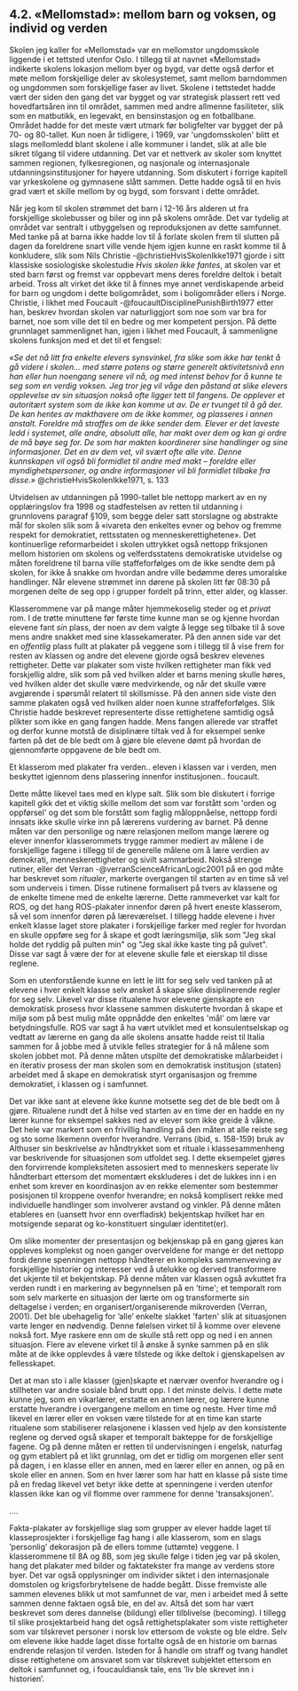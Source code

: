 
## 4.2. «Mellomstad»: mellom barn og voksen, og individ og verden

Skolen jeg kaller for «Mellomstad» var en mellomstor ungdomsskole liggende i et tettsted utenfor Oslo. I tillegg til at navnet «Mellomstad» indikerte skolens lokasjon mellom byer og bygd, var dette også derfor et møte mellom forskjellige deler av skolesystemet, samt mellom barndommen og ungdommen som forskjellige faser av livet. Skolene i tettstedet hadde vært der siden den gang det var bygget og var strategisk plassert rett ved hovedfartsåren inn til området, sammen med andre allmenne fasiliteter, slik som en matbutikk, en legevakt, en bensinstasjon og en fotballbane. Området hadde for det meste vært utmark før boligfelter var bygget der på 70- og 80-tallet. Kun noen år tidligere, i 1969, var 'ungdomsskolen' blitt et slags mellomledd blant skolene i alle kommuner i landet, slik at alle ble sikret tilgang til videre utdanning. Det var et nettverk av skoler som knyttet sammen regionen, fylkesregionen, og nasjonale og internasjonale utdanningsinstitusjoner for høyere utdanning. Som diskutert i forrige kapitell var yrkeskolene og gymnasene slått sammen. Dette hadde også til en hvis grad vært et skille mellom by og bygd, som forsvant i dette området.

Når jeg kom til skolen strømmet det barn i 12-16 års alderen ut fra forskjellige skolebusser og biler og inn på skolens område. Det var tydelig at området var sentralt i utbyggelsen og reproduksjonen av dette samfunnet. Med tanke på at barna ikke hadde lov til å forlate skolen frem til slutten på dagen da foreldrene snart ville vende hjem igjen kunne en raskt komme til å konkludere, slik som Nils Christie -@christieHvisSkolenIkke1971 gjorde i sitt klassiske sosiologiske skolestudie *Hvis skolen ikke fantes*, at skolen var et sted barn først og fremst var oppbevart mens deres foreldre deltok i betalt arbeid. Tross alt virket det ikke til å finnes mye annet verdiskapende arbeid for barn og ungdom i dette boligområdet, som i boligområder ellers i Norge. Christie, i likhet med Foucault -@foucaultDisciplinePunishBirth1977 etter han, beskrev hvordan skolen var naturliggjort som noe som var bra for barnet, noe som ville det til en bedre og mer kompetent persjon. På dette grunnlaget sammenlignet han, igjen i likhet med Foucault, å sammenligne skolens funksjon med et det til et fengsel:

*«Se det nå litt fra enkelte elevers synsvinkel, fra slike som ikke har tenkt å gå videre i skolen... med større potens og større generelt aktivitetsnivå enn han eller hun noengang senere vil nå, og med intenst behov for å kunne te seg som en verdig voksen. Jeg tror jeg vil våge den påstand at slike elevers opplevelse av sin situasjon nokså ofte ligger tett til fangens. De opplever et autoritært system som de ikke kan komme ut av. De er tvunget til å gå der. De kan hentes av makthavere om de ikke kommer, og plasseres i annen anstalt. Foreldre må straffes om de ikke sender dem. Elever er det laveste ledd i systemet, alle andre, absolutt alle, har makt over dem og kan gi ordre de må bøye seg for. De som har makten koordinerer sine handlinger og sine informasjoner. Det en av dem vet, vil svært ofte alle vite. Denne kunnskapen vil også bli formidlet til andre med makt – foreldre eller myndighetspersoner, og andre informasjoner vil bli formidlet tilbake fra disse.»* @christieHvisSkolenIkke1971, s. 133

Utvidelsen av utdanningen på 1990-tallet ble nettopp markert av en ny opplæringslov fra 1998 og stadfestelsen av retten til utdanning i grunnlovens paragraf §109, som begge deler satt storslagne og abstrakte mål for skolen slik som å «ivareta den enkeltes evner og behov og fremme respekt for demokratiet, rettsstaten og menneskerettighetene». Det kontinuerlige reformarbeidet i skolen uttrykket også nettopp friksjonen mellom historien om skolens og velferdsstatens demokratiske utvidelse og måten foreldrene til barna ville staffeforfølges om de ikke sendte dem på skolen, for ikke å snakke om hvordan andre ville bedømme deres umoralske handlinger. Når elevene strømmet inn dørene på skolen litt før 08:30 på morgenen delte de seg opp i grupper fordelt på trinn, etter alder, og klasser.

Klasserommene var på mange måter hjemmekoselig steder og et *privat* rom. I de trøtte minuttene før første time kunne man se og kjenne hvordan elevene fant *sin* plass, der noen av dem valgte å legge seg tilbake til å sove mens andre snakket med sine klassekamerater. På den annen side var det en *offentlig* plass fullt at plakater på veggene som i tillegg til å vise frem for resten av klassen og andre det elevene gjorde også beskrev elevenes rettigheter. Dette var plakater som viste hvilken rettigheter man fikk ved forskjellig aldre, slik som på ved hvilken alder et barns mening skulle høres, ved hvilken alder det skulle være medvirkende, og når det skulle være avgjørende i spørsmål relatert til skillsmisse. På den annen side viste den samme plakaten også ved hvilken alder noen kunne straffeforfølges. Slik Christie hadde beskrevet representerte disse rettighetene samtidig også plikter som ikke en gang fangen hadde. Mens fangen allerede var straffet og derfor kunne motstå de disiplinære tiltak ved å for eksempel senke farten på det de ble bedt om å gjøre ble elevene dømt på hvordan de gjennomførte oppgavene de ble bedt om.

Et klasserom med plakater fra verden.. eleven i klassen var i verden, men beskyttet igjennom dens plassering innenfor institusjonen.. foucault.

Dette måtte likevel taes med en klype salt. Slik som ble diskutert i forrige kapitell gikk det et viktig skille mellom det som var forstått som 'orden og oppførsel' og det som ble forstått som faglig måloppnåelse, nettopp fordi innsats ikke skulle virke inn på lærerens vurdering av barnet. På denne måten var den personlige og nære relasjonen mellom mange lærere og elever innenfor klasserommets trygge rammer mediert av målene i de forskjellige fagene i tillegg til de generelle målene om å lære verdien av demokrati, menneskerettigheter og sivilt sammarbeid. Nokså strenge rutiner, eller det Verran -@verranScienceAfricanLogic2001 på en god måte har beskrevet som *ritualer*, markerte overgangen til starten av en time så vel som underveis i timen. Disse rutinene formalisert på tvers av klassene og de enkelte timene med de enkelte lærerne. Dette rammeverket var kalt for ROS, og det hang ROS-plakater innenfor døren på hvert eneste klasserom, så vel som innenfor døren på læreværelset. I tillegg hadde elevene i hver enkelt klasse laget store plakater i forskjellige farker med regler for hvordan en skulle oppføre seg for å skape et godt læringsmiljø, slik som "Jeg skal holde det ryddig på pulten min" og "Jeg skal ikke kaste ting på gulvet". Disse var sagt å være der for at elevene skulle føle et eierskap til disse reglene.

Som en utenforstående kunne en lett le litt for seg selv ved tanken på at elevene i hver enkelt klasse selv ønsket å skape slike disiplinerende regler for seg selv. Likevel var disse ritualene hvor elevene gjenskapte en demokratisk prosess hvor klassene sammen diskuterte hvordan å skape et miljø som på best mulig måte oppnådde den enkeltes 'mål' om lære var betydningsfulle. ROS var sagt å ha vært utviklet med et konsulentselskap og vedtatt av lærerne en gang da alle skolens ansatte hadde reist til Italia sammen for å jobbe med å utvikle felles strategier for å nå målene som skolen jobbet mot. På denne måten utspilte det demokratiske målarbeidet i en iterativ prosess der man skolen som en demokratisk institusjon (staten) arbeidet med å skape en demokratisk styrt organisasjon og fremme demokratiet, i klassen og i samfunnet.

Det var ikke sant at elevene ikke kunne motsette seg det de ble bedt om å gjøre. Ritualene rundt det å hilse ved starten av en time der en hadde en ny lærer kunne for eksempel sakkes ned av elever som ikke greide å våkne. Det hele var markert som en frivillig handling på den måten at alle reiste seg og sto some likemenn ovenfor hverandre. Verrans (ibid, s. 158-159) bruk av Althuser sin beskrivelse av håndtrykket som et rituale i klassesammenheng var beskrivende for situasjonen som utfoldet seg. I dette eksempelet gjøres den forvirrende kompleksiteten assosiert med to menneskers seperate liv håndterbart ettersom det momentært ekskluderes i det de lukkes inn i en enhet som krever en koordinasjon av en rekke elementer som bestemmer posisjonen til kroppene ovenfor hverandre; en nokså komplisert rekke med individuelle handlinger som involverer avstand og vinkler. På denne måten etableres en (uansett hvor enn overfladisk) bekjentskap hvilket har en motsigende separat og ko-konstituert singulær identitet(er).

Om slike momenter der presentasjon og bekjenskap på en gang gjøres kan oppleves komplekst og noen ganger overveldene for mange er det nettopp fordi denne spenningen nettopp håndterer en kompleks sammenveving av forskjellige historier og interesser ved å utelukke og derved transformere det ukjente til et bekjentskap. På denne måten var klassen også avkuttet fra verden rundt i en markering av begynnelsen på en 'time'; et temporalt rom som selv markerte en situasjon der lærte om og transformerte sin deltagelse i verden; en organisert/organiserende mikroverden (Verran, 2001). Det ble ubehagelig for ’alle’ enkelte slakket 'farten' slik at situasjonen varte lenger en nødvendig. Denne følelsen virket til å komme over elevene nokså fort. Mye raskere enn om de skulle stå rett opp og ned i en annen situasjon. Flere av elevene virket til å ønske å synke sammen på en slik måte at de ikke opplevdes å være tilstede og ikke deltok i gjenskapelsen av fellesskapet.

Det at man sto i alle klasser (gjen)skapte et nærvær ovenfor hverandre og i stillheten var andre sosiale bånd brutt opp. I det minste delvis. I dette møte kunne jeg, som en vikarlærer, erstatte en annen lærer, og lærere kunne erstatte hverandre i overgangene mellom en time og neste. Hver time *må* likevel en lærer eller en voksen være tilstede for at en time kan starte ritualene som stabiliserer relasjonene i klassen ved hjelp av den konsistente reglene og derved også skaper et temporalt bakteppe for de forskjellige fagene. Og på denne måten er retten til undervisningen i engelsk, naturfag og gym etablert på et likt grunnlag, om det er tidlig om morgenen eller sent på dagen, i en klasse eller en annen, med en lærer eller en annen, og på en skole eller en annen. Som en hver lærer som har hatt en klasse på siste time på en fredag likevel vet betyr ikke dette at spenningene i verden utenfor klassen ikke kan og vil flomme over rammene for denne 'transaksjonen'.



....

Fakta-plakater av forskjellige slag som grupper av elever hadde laget til klasseprosjekter i forskjellige fag hang i alle klasserom, som en slags ’personlig’ dekorasjon på de ellers tomme (uttømte) veggene. I klasserommene til 8A og 8B, som jeg skulle følge i tiden jeg var på skolen, hang det plakater med bilder og faktatekster fra mange av verdens store byer. Det var også opplysninger om individer siktet i den internasjonale domstolen og krigsforbrytelsene de hadde begått. Disse fremviste alle sammen elevenes blikk ut mot samfunnet de var, men i arbeidet med å sette sammen denne faktaen også ble, en del av. Altså det som har vært beskrevet som deres dannelse (bildung) eller tilblivelse (becoming). I tillegg til slike prosjektarbeid hang det også rettighetsplakater som viste rettigheter som var tilskrevet personer i norsk lov ettersom de vokste og ble eldre. Selv om elevene ikke hadde laget disse fortalte også de en historie om barnas endrende relasjon til verden. Isteden for å handle om straff og tvang handlet disse rettighetene om ansvaret som var tilskrevet subjektet ettersom en deltok i samfunnet og, i foucauldiansk tale, ens ’liv ble skrevet inn i historien’.
